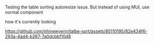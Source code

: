 Testing the table sorting autoresize issue. But instead of using MUI, use normal component

how it's currently looking




https://github.com/nhinewyenn/talbe-sort/assets/85110195/82e434f6-293a-4ad4-b267-7a0dcbbf10d8

